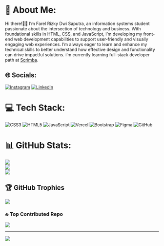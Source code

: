 # 💫 About Me:
Hi there!👋🏼 I’m Farel Rizky Dwi Saputra, an information systems student passionate about the intersection of technology and business. With foundational skills in HTML, CSS, and JavaScript, I’m developing my front-end web development capabilities to support user-friendly and visually engaging web experiences. I’m always eager to learn and enhance my technical skills to better understand how effective design and functionality can drive impactful solutions. i’m currently learning full-stack developer path at [Scrimba](https://scrimba.com/home).


## 🌐 Socials:
[![Instagram](https://img.shields.io/badge/Instagram-%23E4405F.svg?logo=Instagram&logoColor=white)](https://www.instagram.com/farelxrizky/) [![LinkedIn](https://img.shields.io/badge/LinkedIn-%230077B5.svg?logo=linkedin&logoColor=white)](https:/www.linkedin.com/in/farel-rizky-063624286/) 

# 💻 Tech Stack:
![CSS3](https://img.shields.io/badge/css3-%231572B6.svg?style=for-the-badge&logo=css3&logoColor=white) ![HTML5](https://img.shields.io/badge/html5-%23E34F26.svg?style=for-the-badge&logo=html5&logoColor=white) ![JavaScript](https://img.shields.io/badge/javascript-%23323330.svg?style=for-the-badge&logo=javascript&logoColor=%23F7DF1E) ![Vercel](https://img.shields.io/badge/vercel-%23000000.svg?style=for-the-badge&logo=vercel&logoColor=white) ![Bootstrap](https://img.shields.io/badge/bootstrap-%238511FA.svg?style=for-the-badge&logo=bootstrap&logoColor=white) ![Figma](https://img.shields.io/badge/figma-%23F24E1E.svg?style=for-the-badge&logo=figma&logoColor=white) ![GitHub](https://img.shields.io/badge/github-%23121011.svg?style=for-the-badge&logo=github&logoColor=white)
# 📊 GitHub Stats:
![](https://github-readme-stats.vercel.app/api?username=farelx&theme=codeSTACKr&hide_border=false&include_all_commits=false&count_private=false)<br/>
![](https://nirzak-streak-stats.vercel.app/?user=farelx&theme=codeSTACKr&hide_border=false)<br/>
![](https://github-readme-stats.vercel.app/api/top-langs/?username=farelx&theme=codeSTACKr&hide_border=false&include_all_commits=false&count_private=false&layout=compact)

## 🏆 GitHub Trophies
![](https://github-profile-trophy.vercel.app/?username=farelx&theme=radical&no-frame=false&no-bg=true&margin-w=4)

### 🔝 Top Contributed Repo
![](https://github-contributor-stats.vercel.app/api?username=farelx&limit=5&theme=codeSTACKr&combine_all_yearly_contributions=true)

---
[![](https://visitcount.itsvg.in/api?id=farelx&icon=1&color=0)](https://visitcount.itsvg.in)

<!-- Proudly created with GPRM ( https://gprm.itsvg.in ) -->

